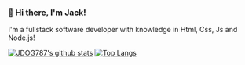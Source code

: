 ### 👋 Hi there, I'm Jack! 

I'm a fullstack software developer with knowledge in Html, Css, Js and Node.js! 

[![JDOG787's github stats](https://github-readme-stats.vercel.app/api?username=JDOG787&theme=radical%show_icons=true)](https://github.com/anuraghazra/github-readme-stats)
[![Top Langs](https://github-readme-stats.vercel.app/api/top-langs/?username=JDOG787?theme=radical?show_icons=true)](https://github.com/anuraghazra/github-readme-stats)
